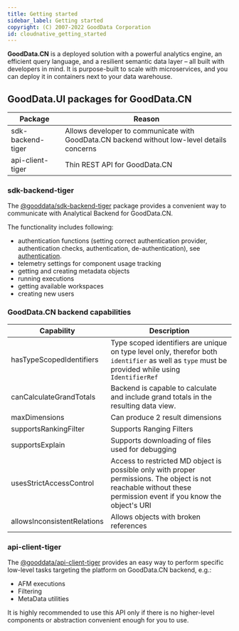 ```yaml
---
title: Getting started
sidebar_label: Getting started
copyright: (C) 2007-2022 GoodData Corporation
id: cloudnative_getting_started
---
```


**GoodData.CN** is a deployed solution with a powerful analytics engine, an efficient query language, and a resilient semantic data layer – all built with developers in mind. It is purpose-built to scale with microservices, and you can deploy it in containers next to your data warehouse.

## GoodData.UI packages for GoodData.CN

| Package | Reason |
|---------|-----------------|
| sdk-backend-tiger | Allows developer to communicate with GoodData.CN backend without low-level details concerns |
| api-client-tiger  | Thin REST API for GoodData.CN |

### sdk-backend-tiger

The [@gooddata/sdk-backend-tiger](https://www.npmjs.com/package/@gooddata/sdk-backend-tiger) package provides a convenient way to communicate with Analytical Backend for GoodData.CN.

The functionality includes following:

- authentication functions (setting correct authentication provider, authentication checks, authentication, de-authentication), see [authentication](06_cloudnative__authentication.md).
- telemetry settings for component usage tracking
- getting and creating metadata objects
- running executions
- getting available workspaces
- creating new users

### GoodData.CN backend capabilities

| Capability                       | Description                       |
| -------------------------------- | --------------------------------- |
| hasTypeScopedIdentifiers         | Type scoped identifiers are unique on type level only, therefor both `identifier` as well as `type` must be provided while using `IdentifierRef` |
| canCalculateGrandTotals          | Backend is capable to calculate and include grand totals in the resulting data view. |
| maxDimensions                    | Can produce 2 result dimensions |
| supportsRankingFilter            | Supports Ranging Filters |
| supportsExplain                  | Supports downloading of files used for debugging | 
| usesStrictAccessControl          | Access to restricted MD object is possible only with proper permissions. The object is not reachable without these permission event if you know the object's URI |
| allowsInconsistentRelations      | Allows objects with broken references |

### api-client-tiger

The [@gooddata/api-client-tiger](https://www.npmjs.com/package/@gooddata/api-client-tiger) provides an easy way to perform specific low-level tasks targeting the platform on GoodData.CN backend, e.g.: 

- AFM executions
- Filtering
- MetaData utilities

It is highly recommended to use this API only if there is no higher-level components or abstraction convenient enough for you to use.